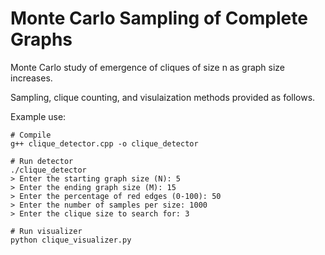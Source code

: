 # Monte Carlo Sampling of Complete Graphs 

Monte Carlo study of emergence of cliques of size n as graph size increases. 

Sampling, clique counting, and visulaization methods provided as follows.

Example use: 

 ```
# Compile
g++ clique_detector.cpp -o clique_detector

# Run detector
./clique_detector
> Enter the starting graph size (N): 5
> Enter the ending graph size (M): 15
> Enter the percentage of red edges (0-100): 50
> Enter the number of samples per size: 1000
> Enter the clique size to search for: 3

# Run visualizer
python clique_visualizer.py
```

